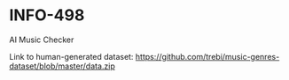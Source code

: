 # INFO-498
AI Music Checker

Link to human-generated dataset:
https://github.com/trebi/music-genres-dataset/blob/master/data.zip

